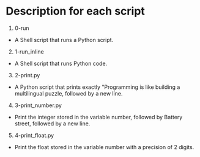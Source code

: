 # Description for each script

1. 0-run
 * A Shell script that runs a Python script.
2. 1-run_inline
 * A Shell script that runs Python code.
3. 2-print.py
 * A Python script that prints exactly "Programming is like building a multilingual puzzle, followed by a new line.
4. 3-print_number.py
 * Print the integer stored in the variable number, followed by Battery street, followed by a new line.
5. 4-print_float.py
 * Print the float stored in the variable number with a precision of 2 digits.


